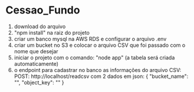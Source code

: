 # Cessao_Fundo

1. download do arquivo
2. "npm install" na raiz do projeto
3. criar um banco mysql na AWS RDS e configurar o arquivo .env
4. criar um bucket no S3 e colocar o arquivo CSV que foi passado com o nome que desejar
5. iniciar o projeto com o comando: "node app" (a tabela será criada automaticamente)
6. o endpoint para cadastrar no banco as informações do arquivo CSV: POST: http://localhost/readcsv com 2 dados em json: 
{
 "bucket_name": "",
 "object_key": ""
} 
